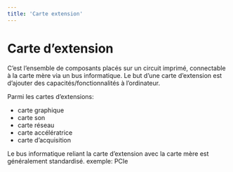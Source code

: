 ```yaml
---
title: 'Carte extension'
---
```


# Carte d’extension

C’est l’ensemble de composants placés sur un circuit imprimé, connectable à la carte mère via un bus informatique.
Le but d’une carte d’extension est d’ajouter des capacités/fonctionnalités à l’ordinateur.

Parmi les cartes d’extensions:

- carte graphique
- carte son
- carte réseau
- carte accélératrice
- carte d’acquisition

Le bus informatique reliant la carte d’extension avec la carte mère est généralement standardisé.
exemple: PCIe